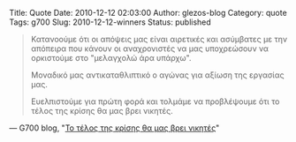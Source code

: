 Title: Quote
Date: 2010-12-12 02:03:00
Author: glezos-blog
Category: quote
Tags: g700
Slug: 2010-12-12-winners
Status: published

> Κατανοούμε ότι οι απόψεις μας είναι αιρετικές και ασύμβατες με την απόπειρα που κάνουν οι αναχρονιστές να μας υποχρεώσουν να ορκιστούμε στο "μελαγχολώ άρα υπάρχω".
>
> Μοναδικό μας αντικαταθλιπτικό ο αγώνας για αξίωση της εργασίας μας.
>
> Ευελπιστούμε για πρώτη φορά και τολμάμε να προβλέψουμε ότι το τέλος της κρίσης θα μας βρει νικητές.

&mdash; G700 blog, "<a href="http://g700.blogspot.com/2010/12/blog-post_06.html">Το τέλος της κρίσης θα μας βρει νικητές</a>"
